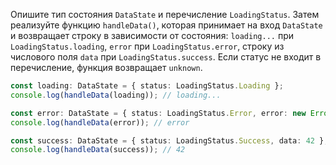 
Опишите тип состояния `DataState` и перечисление `LoadingStatus`. Затем реализуйте функцию `handleData()`, которая принимает на вход `DataState` и возвращает строку в зависимости от состояния: `loading...` при  `LoadingStatus.loading`, `error` при `LoadingStatus.error`, строку из числового поля `data` при `LoadingStatus.success`. Если статус не входит в перечисление, функция возвращает `unknown`.

```typescript
const loading: DataState = { status: LoadingStatus.Loading };
console.log(handleData(loading)); // loading...

const error: DataState = { status: LoadingStatus.Error, error: new Error('error') };
console.log(handleData(error)); // error

const success: DataState = { status: LoadingStatus.Success, data: 42 };
console.log(handleData(success)); // 42
```
